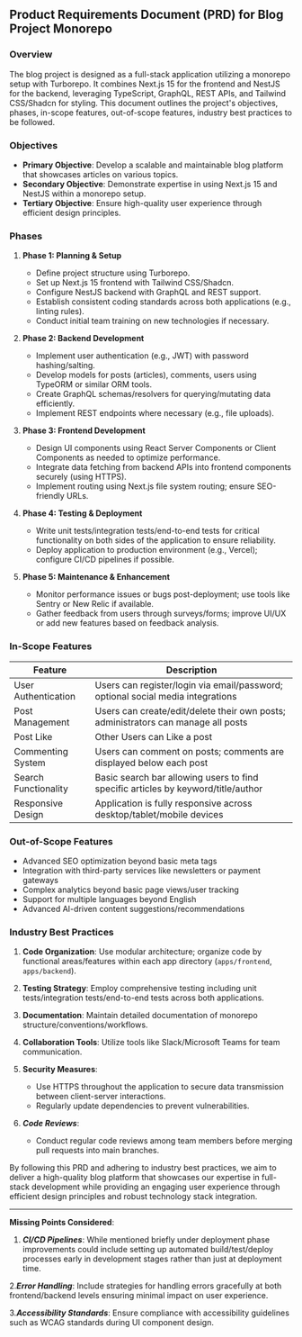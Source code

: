 ## Product Requirements Document (PRD) for Blog Project Monorepo

### Overview

The blog project is designed as a full-stack application utilizing a monorepo setup with Turborepo. It combines Next.js 15 for the frontend and NestJS for the backend, leveraging TypeScript, GraphQL, REST APIs, and Tailwind CSS/Shadcn for styling. This document outlines the project's objectives, phases, in-scope features, out-of-scope features, industry best practices to be followed.

### Objectives

- **Primary Objective**: Develop a scalable and maintainable blog platform that showcases articles on various topics.
- **Secondary Objective**: Demonstrate expertise in using Next.js 15 and NestJS within a monorepo setup.
- **Tertiary Objective**: Ensure high-quality user experience through efficient design principles.

### Phases

1. **Phase 1: Planning & Setup**

   - Define project structure using Turborepo.
   - Set up Next.js 15 frontend with Tailwind CSS/Shadcn.
   - Configure NestJS backend with GraphQL and REST support.
   - Establish consistent coding standards across both applications (e.g., linting rules).
   - Conduct initial team training on new technologies if necessary.

2. **Phase 2: Backend Development**
   - Implement user authentication (e.g., JWT) with password hashing/salting.
   - Develop models for posts (articles), comments, users using TypeORM or similar ORM tools.
   - Create GraphQL schemas/resolvers for querying/mutating data efficiently.
   - Implement REST endpoints where necessary (e.g., file uploads).
3. **Phase 3: Frontend Development**

   - Design UI components using React Server Components or Client Components as needed to optimize performance.
   - Integrate data fetching from backend APIs into frontend components securely (using HTTPS).
   - Implement routing using Next.js file system routing; ensure SEO-friendly URLs.

4. **Phase 4: Testing & Deployment**

   - Write unit tests/integration tests/end-to-end tests for critical functionality on both sides of the application to ensure reliability.
   - Deploy application to production environment (e.g., Vercel); configure CI/CD pipelines if possible.

5. **Phase 5: Maintenance & Enhancement**
   - Monitor performance issues or bugs post-deployment; use tools like Sentry or New Relic if available.
   - Gather feedback from users through surveys/forms; improve UI/UX or add new features based on feedback analysis.

### In-Scope Features

| Feature              | Description                                                                       |
| -------------------- | --------------------------------------------------------------------------------- |
| User Authentication  | Users can register/login via email/password; optional social media integrations   |
| Post Management      | Users can create/edit/delete their own posts; administrators can manage all posts |
| Post Like            | Other Users can Like a post                                                       |
| Commenting System    | Users can comment on posts; comments are displayed below each post                |
| Search Functionality | Basic search bar allowing users to find specific articles by keyword/title/author |
| Responsive Design    | Application is fully responsive across desktop/tablet/mobile devices              |

### Out-of-Scope Features

- Advanced SEO optimization beyond basic meta tags
- Integration with third-party services like newsletters or payment gateways
- Complex analytics beyond basic page views/user tracking
- Support for multiple languages beyond English
- Advanced AI-driven content suggestions/recommendations

### Industry Best Practices

1. **Code Organization**: Use modular architecture; organize code by functional areas/features within each app directory (`apps/frontend`, `apps/backend`).
2. **Testing Strategy**: Employ comprehensive testing including unit tests/integration tests/end-to-end tests across both applications.
3. **Documentation**: Maintain detailed documentation of monorepo structure/conventions/workflows.
4. **Collaboration Tools**: Utilize tools like Slack/Microsoft Teams for team communication.
5. **Security Measures**:

   - Use HTTPS throughout the application to secure data transmission between client-server interactions.
   - Regularly update dependencies to prevent vulnerabilities.

6. **_Code Reviews_**:
   - Conduct regular code reviews among team members before merging pull requests into main branches.

By following this PRD and adhering to industry best practices, we aim to deliver a high-quality blog platform that showcases our expertise in full-stack development while providing an engaging user experience through efficient design principles and robust technology stack integration.

---

**Missing Points Considered**:

1. **_CI/CD Pipelines_**: While mentioned briefly under deployment phase improvements could include setting up automated build/test/deploy processes early in development stages rather than just at deployment time.

2.**_Error Handling_**: Include strategies for handling errors gracefully at both frontend/backend levels ensuring minimal impact on user experience.

3.**_Accessibility Standards_**: Ensure compliance with accessibility guidelines such as WCAG standards during UI component design.

